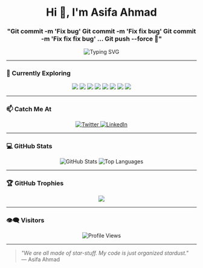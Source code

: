 <h1 align="center">Hi 👋, I'm Asifa Ahmad</h1>
<h3 align="center">"Git commit -m 'Fix bug'
Git commit -m 'Fix fix bug'
Git commit -m 'Fix fix fix bug'
...
Git push --force 🚀"</h3>

<p align="center">
  <img src="https://readme-typing-svg.herokuapp.com?font=Fira+Code&size=22&duration=3000&pause=1000&color=F7F7F7&background=000000&center=true&vCenter=true&width=440&lines=Welcome+to+my+GitHub!;Learning+and+Building!" alt="Typing SVG" />
</p>

---

### 🚀 Currently Exploring
<p align="center">
  <img src="https://img.shields.io/badge/Python-3670A0?style=for-the-badge&logo=python&logoColor=ffdd54"/>
  <img src="https://img.shields.io/badge/Android%20Studio-3DDC84.svg?style=for-the-badge&logo=android-studio&logoColor=white"/>
  <img src="https://img.shields.io/badge/Kotlin-%230095D5.svg?style=for-the-badge&logo=kotlin&logoColor=white"/>
  <img src="https://img.shields.io/badge/Arduino-00979D?style=for-the-badge&logo=arduino&logoColor=white"/>
  <img src="https://img.shields.io/badge/Linux-FCC624?style=for-the-badge&logo=linux&logoColor=black"/>
  <img src="https://img.shields.io/badge/Debian-D70A53?style=for-the-badge&logo=debian&logoColor=white"/>
  <img src="https://img.shields.io/badge/C++-%2300599C.svg?style=for-the-badge&logo=c%2B%2B&logoColor=white"/>
  <img src="https://img.shields.io/badge/MX%20Linux-%23000000?style=for-the-badge&logo=mxlinux&logoColor=white"/>
</p>

---

### 📫 Catch Me At
<p align="center">
  <a href="https://twitter.com/shiva14_" target="_blank">
    <img alt="Twitter" src="https://img.shields.io/badge/twitter-%231DA1F2.svg?&style=for-the-badge&logo=twitter&logoColor=white"/>
  </a>
  <a href="https://www.linkedin.com/in/asifaahmad" target="_blank">
    <img alt="LinkedIn" src="https://img.shields.io/badge/linkedin-%230077B5.svg?&style=for-the-badge&logo=linkedin&logoColor=white"/>
  </a>
</p>

---

### 💻 GitHub Stats
<p align="center">
  <img src="https://github-readme-stats.vercel.app/api?username=Lushiva&show_icons=true&theme=synthwave&hide_border=true" alt="GitHub Stats"/>
  <img src="https://github-readme-stats.vercel.app/api/top-langs/?username=Lushiva&layout=compact&theme=synthwave&hide_border=true" alt="Top Languages"/>
</p>

---

### 🏆 GitHub Trophies
<p align="center">
  <img src="https://github-profile-trophy.vercel.app/?username=Lushiva&theme=darkhub&row=1&column=6&no-frame=true" />
</p>

---

### 👁️‍🗨️ Visitors
<p align="center">
  <img src="https://komarev.com/ghpvc/?username=Lushiva&style=for-the-badge&color=blue" alt="Profile Views"/>
</p>

---

> _"We are all made of star-stuff. My code is just organized stardust."_  
> — Asifa Ahmad

